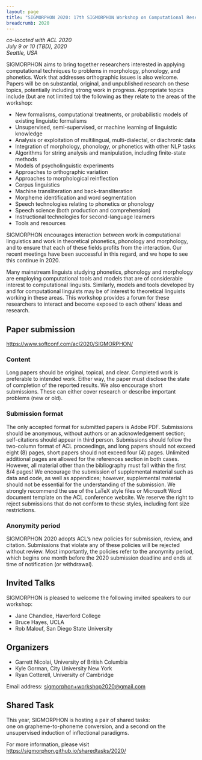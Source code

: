 ```yaml
---
layout: page
title: "SIGMORPHON 2020: 17th SIGMORPHON Workshop on Computational Research in Phonetics, Phonology, and Morphology"
breadcrumb: 2020
---
```


<p><i>
co-located with ACL 2020<br>
July 9 or 10 (TBD), 2020<br>
Seattle, USA<br>
</i></p>

SIGMORPHON aims to bring together researchers interested in applying computational techniques
to problems in morphology, phonology, and phonetics. Work that addresses orthographic issues is also welcome.
Papers will be on substantial, original, and unpublished research on these topics,
potentially including strong work in progress. Appropriate topics include (but are not limited to) the
following as they relate to the areas of the workshop:

- New formalisms, computational treatments, or probabilistic models of existing linguistic formalisms
- Unsupervised, semi-supervised, or machine learning of linguistic knowledge
- Analysis or exploitation of multilingual, multi-dialectal, or diachronic data
- Integration of morphology, phonology, or phonetics with other NLP tasks
- Algorithms for string analysis and manipulation, including finite-state methods
- Models of psycholinguistic experiments
- Approaches to orthographic variation
- Approaches to morphological reinflection
- Corpus linguistics
- Machine transliteration and back-transliteration
- Morpheme identification and word segmentation
- Speech technologies relating to phonetics or phonology
- Speech science (both production and comprehension)
- Instructional technologies for second-language learners
- Tools and resources

SIGMORPHON encourages interaction between work in computational linguistics
and work in theoretical phonetics, phonology and morphology, and to ensure that
each of these fields profits from the interaction. Our recent meetings have been
successful in this regard, and we hope to see this continue in 2020.

Many mainstream linguists studying phonetics, phonology and morphology
are employing computational tools and models that are of
considerable interest to computational linguists. Similarly, models and tools developed by
and for computational linguists may be of interest to theoretical linguists working in these areas.
This workshop provides a forum for these researchers to interact
and become exposed to each others’ ideas and research.


## Paper submission

<https://www.softconf.com/acl2020/SIGMORPHON/>

### Content

Long papers should be original, topical, and clear. Completed work is preferable to intended work.
Either way, the paper must disclose the state of completion of the reported results.
We also encourage short submissions. These can either cover research or describe
important problems (new or old).

### Submission format

The only accepted format for submitted papers is Adobe PDF. Submissions should be anonymous,
without authors or an acknowledgement section; self-citations should appear in third person.
Submissions should follow the two-column format of ACL proceedings,
and long papers should not exceed eight (8) pages, short papers should not exceed four (4) pages.
Unlimited additional pages are allowed for the references section in both cases.
However, all material other than the bibliography must fall within the first 8/4 pages!
We encourage the submission of supplemental material such as data and code,
as well as appendices; however, supplemental material should not be essential
for the understanding of the submission.
We strongly recommend the use of the LaTeX style files or Microsoft Word document
template on the ACL conference website. We reserve the right to reject submissions
that do not conform to these styles, including font size restrictions.

### Anonymity period

SIGMORPHON 2020 adopts ACL’s new policies for submission, review, and citation.
Submissions that violate any of these policies will be rejected without review.
Most importantly, the policies refer to the anonymity period, which begins
one month before the 2020 submission deadline and ends at time of
notification (or withdrawal).

## Invited Talks

SIGMORPHON is pleased to welcome the following invited speakers to our workshop:

- Jane Chandlee, Haverford College
- Bruce Hayes, UCLA
- Rob Malouf, San Diego State University

## Organizers

- Garrett Nicolai, University of British Columbia
- Kyle Gorman, City University New York
- Ryan Cotterell, University of Cambridge

Email address: <sigmorphon+workshop2020@gmail.com>


## Shared Task

This year, SIGMORPHON is hosting a pair of shared tasks:  
one on grapheme-to-phoneme conversion, and a second on the unsupervised induction of 
inflectional paradigms.

For more information, please visit <https://sigmorphon.github.io/sharedtasks/2020/>
